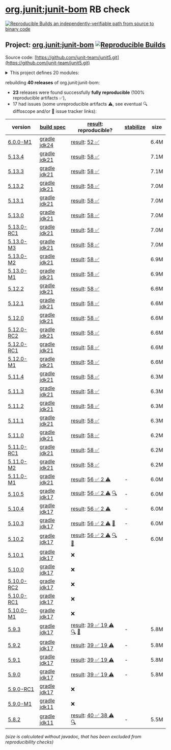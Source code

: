 [org.junit:junit-bom](https://central.sonatype.com/artifact/org.junit/junit-bom/versions) RB check
=======

[![Reproducible Builds](https://reproducible-builds.org/images/logos/rb.svg) an independently-verifiable path from source to binary code](https://reproducible-builds.org/)

## Project: [org.junit:junit-bom](https://central.sonatype.com/artifact/org.junit/junit-bom/versions) [![Reproducible Builds](https://img.shields.io/endpoint?url=https://raw.githubusercontent.com/jvm-repo-rebuild/reproducible-central/master/content/org/junit/junit5/badge.json)](https://github.com/jvm-repo-rebuild/reproducible-central/blob/master/content/org/junit/junit5/README.md)

Source code: [https://github.com/junit-team/junit5.git](https://github.com/junit-team/junit5.git)

<details><summary>This project defines 20 modules:</summary>

* [org.junit.jupiter:junit-jupiter](https://central.sonatype.com/artifact/org.junit.jupiter/junit-jupiter/overview)
* [org.junit.jupiter:junit-jupiter-api](https://central.sonatype.com/artifact/org.junit.jupiter/junit-jupiter-api/overview)
* [org.junit.jupiter:junit-jupiter-engine](https://central.sonatype.com/artifact/org.junit.jupiter/junit-jupiter-engine/overview)
* [org.junit.jupiter:junit-jupiter-migrationsupport](https://central.sonatype.com/artifact/org.junit.jupiter/junit-jupiter-migrationsupport/overview)
* [org.junit.jupiter:junit-jupiter-params](https://central.sonatype.com/artifact/org.junit.jupiter/junit-jupiter-params/overview)
* [org.junit.platform:junit-platform-commons](https://central.sonatype.com/artifact/org.junit.platform/junit-platform-commons/overview)
* [org.junit.platform:junit-platform-console](https://central.sonatype.com/artifact/org.junit.platform/junit-platform-console/overview)
* [org.junit.platform:junit-platform-console-standalone](https://central.sonatype.com/artifact/org.junit.platform/junit-platform-console-standalone/overview)
* [org.junit.platform:junit-platform-engine](https://central.sonatype.com/artifact/org.junit.platform/junit-platform-engine/overview)
* [org.junit.platform:junit-platform-jfr](https://central.sonatype.com/artifact/org.junit.platform/junit-platform-jfr/overview)
* [org.junit.platform:junit-platform-launcher](https://central.sonatype.com/artifact/org.junit.platform/junit-platform-launcher/overview)
* [org.junit.platform:junit-platform-reporting](https://central.sonatype.com/artifact/org.junit.platform/junit-platform-reporting/overview)
* [org.junit.platform:junit-platform-runner](https://central.sonatype.com/artifact/org.junit.platform/junit-platform-runner/overview)
* [org.junit.platform:junit-platform-suite](https://central.sonatype.com/artifact/org.junit.platform/junit-platform-suite/overview)
* [org.junit.platform:junit-platform-suite-api](https://central.sonatype.com/artifact/org.junit.platform/junit-platform-suite-api/overview)
* [org.junit.platform:junit-platform-suite-commons](https://central.sonatype.com/artifact/org.junit.platform/junit-platform-suite-commons/overview)
* [org.junit.platform:junit-platform-suite-engine](https://central.sonatype.com/artifact/org.junit.platform/junit-platform-suite-engine/overview)
* [org.junit.platform:junit-platform-testkit](https://central.sonatype.com/artifact/org.junit.platform/junit-platform-testkit/overview)
* [org.junit.vintage:junit-vintage-engine](https://central.sonatype.com/artifact/org.junit.vintage/junit-vintage-engine/overview)
* [org.junit:junit-bom](https://central.sonatype.com/artifact/org.junit/junit-bom/overview)
</details>

rebuilding **40 releases** of org.junit:junit-bom:
- **23** releases were found successfully **fully reproducible** (100% reproducible artifacts :white_check_mark:),
- 17 had issues (some unreproducible artifacts :warning:, see eventual :mag: diffoscope and/or :memo: issue tracker links):

| version | [build spec](/BUILDSPEC.md) | [result](https://reproducible-builds.org/docs/jvm/): reproducible? | [stabilize](https://github.com/google/oss-rebuild/blob/main/cmd/stabilize/README.md) | size |
| -- | --------- | ------ | ------ | -- |
| [6.0.0-M1](https://central.sonatype.com/artifact/org.junit/junit-bom/6.0.0-M1/pom) | [gradle jdk24](junit5-6.0.0-M1.buildspec) | [result](junit-bom-6.0.0-M1.buildinfo): [52 :white_check_mark: ](junit-bom-6.0.0-M1.buildcompare) | | 6.4M |
| [5.13.4](https://central.sonatype.com/artifact/org.junit/junit-bom/5.13.4/pom) | [gradle jdk21](junit5-5.13.4.buildspec) | [result](junit-bom-5.13.4.buildinfo): [58 :white_check_mark: ](junit-bom-5.13.4.buildcompare) | | 7.1M |
| [5.13.3](https://central.sonatype.com/artifact/org.junit/junit-bom/5.13.3/pom) | [gradle jdk21](junit5-5.13.3.buildspec) | [result](junit-bom-5.13.3.buildinfo): [58 :white_check_mark: ](junit-bom-5.13.3.buildcompare) | | 7.1M |
| [5.13.2](https://central.sonatype.com/artifact/org.junit/junit-bom/5.13.2/pom) | [gradle jdk21](junit5-5.13.2.buildspec) | [result](junit-bom-5.13.2.buildinfo): [58 :white_check_mark: ](junit-bom-5.13.2.buildcompare) | | 7.0M |
| [5.13.1](https://central.sonatype.com/artifact/org.junit/junit-bom/5.13.1/pom) | [gradle jdk21](junit5-5.13.1.buildspec) | [result](junit-bom-5.13.1.buildinfo): [58 :white_check_mark: ](junit-bom-5.13.1.buildcompare) | | 7.0M |
| [5.13.0](https://central.sonatype.com/artifact/org.junit/junit-bom/5.13.0/pom) | [gradle jdk21](junit5-5.13.0.buildspec) | [result](junit-bom-5.13.0.buildinfo): [58 :white_check_mark: ](junit-bom-5.13.0.buildcompare) | | 7.0M |
| [5.13.0-RC1](https://central.sonatype.com/artifact/org.junit/junit-bom/5.13.0-RC1/pom) | [gradle jdk21](junit5-5.13.0-RC1.buildspec) | [result](junit-bom-5.13.0-RC1.buildinfo): [58 :white_check_mark: ](junit-bom-5.13.0-RC1.buildcompare) | | 7.0M |
| [5.13.0-M3](https://central.sonatype.com/artifact/org.junit/junit-bom/5.13.0-M3/pom) | [gradle jdk21](junit5-5.13.0-M3.buildspec) | [result](junit-bom-5.13.0-M3.buildinfo): [58 :white_check_mark: ](junit-bom-5.13.0-M3.buildcompare) | | 7.0M |
| [5.13.0-M2](https://central.sonatype.com/artifact/org.junit/junit-bom/5.13.0-M2/pom) | [gradle jdk21](junit5-5.13.0-M2.buildspec) | [result](junit-bom-5.13.0-M2.buildinfo): [58 :white_check_mark: ](junit-bom-5.13.0-M2.buildcompare) | | 6.9M |
| [5.13.0-M1](https://central.sonatype.com/artifact/org.junit/junit-bom/5.13.0-M1/pom) | [gradle jdk21](junit5-5.13.0-M1.buildspec) | [result](junit-bom-5.13.0-M1.buildinfo): [58 :white_check_mark: ](junit-bom-5.13.0-M1.buildcompare) | | 6.9M |
| [5.12.2](https://central.sonatype.com/artifact/org.junit/junit-bom/5.12.2/pom) | [gradle jdk21](junit5-5.12.2.buildspec) | [result](junit-bom-5.12.2.buildinfo): [58 :white_check_mark: ](junit-bom-5.12.2.buildcompare) | | 6.6M |
| [5.12.1](https://central.sonatype.com/artifact/org.junit/junit-bom/5.12.1/pom) | [gradle jdk21](junit5-5.12.1.buildspec) | [result](junit-bom-5.12.1.buildinfo): [58 :white_check_mark: ](junit-bom-5.12.1.buildcompare) | | 6.6M |
| [5.12.0](https://central.sonatype.com/artifact/org.junit/junit-bom/5.12.0/pom) | [gradle jdk21](junit5-5.12.0.buildspec) | [result](junit-bom-5.12.0.buildinfo): [58 :white_check_mark: ](junit-bom-5.12.0.buildcompare) | | 6.6M |
| [5.12.0-RC2](https://central.sonatype.com/artifact/org.junit/junit-bom/5.12.0-RC2/pom) | [gradle jdk21](junit5-5.12.0-RC2.buildspec) | [result](junit-bom-5.12.0-RC2.buildinfo): [58 :white_check_mark: ](junit-bom-5.12.0-RC2.buildcompare) | | 6.6M |
| [5.12.0-RC1](https://central.sonatype.com/artifact/org.junit/junit-bom/5.12.0-RC1/pom) | [gradle jdk21](junit5-5.12.0-RC1.buildspec) | [result](junit-bom-5.12.0-RC1.buildinfo): [58 :white_check_mark: ](junit-bom-5.12.0-RC1.buildcompare) | | 6.6M |
| [5.12.0-M1](https://central.sonatype.com/artifact/org.junit/junit-bom/5.12.0-M1/pom) | [gradle jdk21](junit5-5.12.0-M1.buildspec) | [result](junit-bom-5.12.0-M1.buildinfo): [58 :white_check_mark: ](junit-bom-5.12.0-M1.buildcompare) | | 6.6M |
| [5.11.4](https://central.sonatype.com/artifact/org.junit/junit-bom/5.11.4/pom) | [gradle jdk21](junit5-5.11.4.buildspec) | [result](junit-bom-5.11.4.buildinfo): [58 :white_check_mark: ](junit-bom-5.11.4.buildcompare) | | 6.3M |
| [5.11.3](https://central.sonatype.com/artifact/org.junit/junit-bom/5.11.3/pom) | [gradle jdk21](junit5-5.11.3.buildspec) | [result](junit-bom-5.11.3.buildinfo): [58 :white_check_mark: ](junit-bom-5.11.3.buildcompare) | | 6.3M |
| [5.11.2](https://central.sonatype.com/artifact/org.junit/junit-bom/5.11.2/pom) | [gradle jdk21](junit5-5.11.2.buildspec) | [result](junit-bom-5.11.2.buildinfo): [58 :white_check_mark: ](junit-bom-5.11.2.buildcompare) | | 6.3M |
| [5.11.1](https://central.sonatype.com/artifact/org.junit/junit-bom/5.11.1/pom) | [gradle jdk21](junit5-5.11.1.buildspec) | [result](junit-bom-5.11.1.buildinfo): [58 :white_check_mark: ](junit-bom-5.11.1.buildcompare) | | 6.3M |
| [5.11.0](https://central.sonatype.com/artifact/org.junit/junit-bom/5.11.0/pom) | [gradle jdk21](junit5-5.11.0.buildspec) | [result](junit-bom-5.11.0.buildinfo): [58 :white_check_mark: ](junit-bom-5.11.0.buildcompare) | | 6.2M |
| [5.11.0-RC1](https://central.sonatype.com/artifact/org.junit/junit-bom/5.11.0-RC1/pom) | [gradle jdk21](junit5-5.11.0-RC1.buildspec) | [result](junit-bom-5.11.0-RC1.buildinfo): [58 :white_check_mark: ](junit-bom-5.11.0-RC1.buildcompare) | | 6.2M |
| [5.11.0-M2](https://central.sonatype.com/artifact/org.junit/junit-bom/5.11.0-M2/pom) | [gradle jdk21](junit5-5.11.0-M2.buildspec) | [result](junit-bom-5.11.0-M2.buildinfo): [58 :white_check_mark: ](junit-bom-5.11.0-M2.buildcompare) | | 6.2M |
| [5.11.0-M1](https://central.sonatype.com/artifact/org.junit/junit-bom/5.11.0-M1/pom) | [gradle jdk21](junit5-5.11.0-M1.buildspec) | [result](junit-bom-5.11.0-M1.buildinfo): [56 :white_check_mark:  2 :warning:](junit-bom-5.11.0-M1.buildcompare) | - | 6.0M |
| [5.10.5](https://central.sonatype.com/artifact/org.junit/junit-bom/5.10.5/pom) | [gradle jdk17](junit5-5.10.5.buildspec) | [result](junit-bom-5.10.5.buildinfo): [56 :white_check_mark:  2 :warning:](junit-bom-5.10.5.buildcompare) [:mag:](junit-bom-5.10.5.diffoscope) | - | 6.0M |
| [5.10.4](https://central.sonatype.com/artifact/org.junit/junit-bom/5.10.4/pom) | [gradle jdk17](junit5-5.10.4.buildspec) | [result](junit-bom-5.10.4.buildinfo): [56 :white_check_mark:  2 :warning:](junit-bom-5.10.4.buildcompare) | - | 6.0M |
| [5.10.3](https://central.sonatype.com/artifact/org.junit/junit-bom/5.10.3/pom) | [gradle jdk17](junit5-5.10.3.buildspec) | [result](junit-bom-5.10.3.buildinfo): [56 :white_check_mark:  2 :warning:](junit-bom-5.10.3.buildcompare) [:memo:](https://github.com/junit-team/junit5/issues/3690) | - | 6.0M |
| [5.10.2](https://central.sonatype.com/artifact/org.junit/junit-bom/5.10.2/pom) | [gradle jdk17](junit5-5.10.2.buildspec) | [result](junit-bom-5.10.2.buildinfo): [56 :white_check_mark:  2 :warning:](junit-bom-5.10.2.buildcompare) [:mag:](junit-bom-5.10.2.diffoscope) [:memo:](https://github.com/junit-team/junit5/issues/3690) | - | 6.0M |
| [5.10.1](https://central.sonatype.com/artifact/org.junit/junit-bom/5.10.1/pom) | [gradle jdk17](junit5-5.10.1.buildspec) | :x: | |
| [5.10.0](https://central.sonatype.com/artifact/org.junit/junit-bom/5.10.0/pom) | [gradle jdk17](junit5-5.10.0.buildspec) | :x: | |
| [5.10.0-RC2](https://central.sonatype.com/artifact/org.junit/junit-bom/5.10.0-RC2/pom) | [gradle jdk17](junit5-5.10.0-RC2.buildspec) | :x: | |
| [5.10.0-RC1](https://central.sonatype.com/artifact/org.junit/junit-bom/5.10.0-RC1/pom) | [gradle jdk17](junit5-5.10.0-RC1.buildspec) | :x: | |
| [5.10.0-M1](https://central.sonatype.com/artifact/org.junit/junit-bom/5.10.0-M1/pom) | [gradle jdk17](junit5-5.10.0-M1.buildspec) | :x: | |
| [5.9.3](https://central.sonatype.com/artifact/org.junit/junit-bom/5.9.3/pom) | [gradle jdk17](junit5-5.9.3.buildspec) | [result](junit-bom-5.9.3.buildinfo): [39 :white_check_mark:  19 :warning:](junit-bom-5.9.3.buildcompare) [:mag:](junit-bom-5.9.3.diffoscope) [:memo:](https://github.com/junit-team/junit5/issues/3559) | - | 5.8M |
| [5.9.2](https://central.sonatype.com/artifact/org.junit/junit-bom/5.9.2/pom) | [gradle jdk17](junit5-5.9.2.buildspec) | [result](junit-bom-5.9.2.buildinfo): [39 :white_check_mark:  19 :warning:](junit-bom-5.9.2.buildcompare) | - | 5.8M |
| [5.9.1](https://central.sonatype.com/artifact/org.junit/junit-bom/5.9.1/pom) | [gradle jdk17](junit5-5.9.1.buildspec) | [result](junit-bom-5.9.1.buildinfo): [39 :white_check_mark:  19 :warning:](junit-bom-5.9.1.buildcompare) | - | 5.8M |
| [5.9.0](https://central.sonatype.com/artifact/org.junit/junit-bom/5.9.0/pom) | [gradle jdk17](junit5-5.9.0.buildspec) | [result](junit-bom-5.9.0.buildinfo): [39 :white_check_mark:  19 :warning:](junit-bom-5.9.0.buildcompare) | - | 5.8M |
| [5.9.0-RC1](https://central.sonatype.com/artifact/org.junit/junit-bom/5.9.0-RC1/pom) | [gradle jdk17](junit5-5.9.0-RC1.buildspec) | :x: | |
| [5.9.0-M1](https://central.sonatype.com/artifact/org.junit/junit-bom/5.9.0-M1/pom) | [gradle jdk11](junit5-5.9.0-M1.buildspec) | :x: | |
| [5.8.2](https://central.sonatype.com/artifact/org.junit/junit-bom/5.8.2/pom) | [gradle jdk11](junit5-5.8.2.buildspec) | [result](junit-bom-5.8.2.buildinfo): [40 :white_check_mark:  38 :warning:](junit-bom-5.8.2.buildcompare) [:mag:](junit-bom-5.8.2.diffoscope) | - | 5.5M |

<i>(size is calculated without javadoc, that has been excluded from reproducibility checks)</i>
